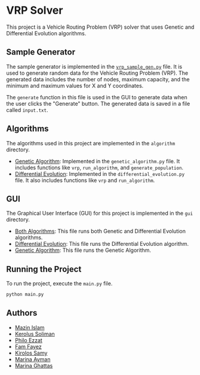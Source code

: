 # VRP Solver

This project is a Vehicle Routing Problem (VRP) solver that uses Genetic and Differential Evolution algorithms.

## Sample Generator

The sample generator is implemented in the [`vrp_sample_gen.py`](vrp_sample_gen.py) file. It is used to generate random data for the Vehicle Routing Problem (VRP). The generated data includes the number of nodes, maximum capacity, and the minimum and maximum values for X and Y coordinates.

The `generate` function in this file is used in the GUI to generate data when the user clicks the "Generate" button. The generated data is saved in a file called `input.txt`.

## Algorithms

The algorithms used in this project are implemented in the `algorithm` directory.

- [Genetic Algorithm](algorithm/genetic_algorithm.py): Implemented in the `genetic_algorithm.py` file. It includes functions like `vrp`, `run_algorithm`, and `generate_population`.
- [Differential Evolution](algorithm/differential_evolution.py): Implemented in the `differential_evolution.py` file. It also includes functions like `vrp` and `run_algorithm`.

## GUI

The Graphical User Interface (GUI) for this project is implemented in the `gui` directory.

- [Both Algorithms](gui/both_algo.py): This file runs both Genetic and Differential Evolution algorithms.
- [Differential Evolution](gui/diff_evo.py): This file runs the Differential Evolution algorithm.
- [Genetic Algorithm](gui/genetic_algo.py): This file runs the Genetic Algorithm.

## Running the Project

To run the project, execute the `main.py` file.

```sh
python main.py
```

## Authors

- [Mazin Islam](https://github.com/N1ghtHunter)
- [Kerolus Soliman](https://github.com/kerolus77)
- [Philo Ezzat](https://github.com/Philo-Ezzat)
- [Fam Fayez](https://github.com/FamFayez)
- [Kirolos Samy](https://github.com/Kirolos-Samy)
- [Marina Ayman](https://github.com/MarinaAymanHanna)
- [Marina Ghattas](https://github.com/Marinaghatas)
